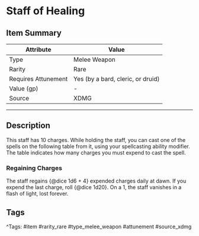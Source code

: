 # Staff of Healing

## Item Summary

| Attribute            | Value                        |
|----------------------|------------------------------|
| Type                 | Melee Weapon |
| Rarity               | Rare             |
| Requires Attunement  | Yes (by a bard, cleric, or druid)                |
| Value (gp)           | -    |
| Source               | XDMG |

---

## Description

This staff has 10 charges. While holding the staff, you can cast one of the spells on the following table from it, using your spellcasting ability modifier. The table indicates how many charges you must expend to cast the spell.

### Regaining Charges

The staff regains {@dice 1d6 + 4} expended charges daily at dawn. If you expend the last charge, roll {@dice 1d20}. On a 1, the staff vanishes in a flash of light, lost forever.

## Tags

^Tags: #item #rarity_rare #type_melee_weapon #attunement #source_xdmg
